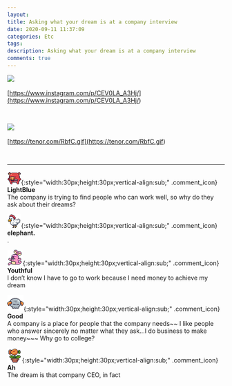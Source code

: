 ```yaml
---
layout: 
title: Asking what your dream is at a company interview
date: 2020-09-11 11:37:09
categories: Etc
tags: 
description: Asking what your dream is at a company interview
comments: true
---
```


![](https://blog.kakaocdn.net/dn/INlzU/btqHT0doCYC/qFoOHYXkIitEV7j72OLAcK/img.png)

[https://www.instagram.com/p/CEV0LA_A3Hj/](<https://www.instagram.com/p/CEV0LA_A3Hj/>)

​

![](https://blog.kakaocdn.net/dn/n7yJ1/btqHZkoCkun/BhBk284C3EAvXqRDN2YAek/img.gif)

[https://tenor.com/RbfC.gif](<https://tenor.com/RbfC.gif>)

​

* * *

![comment](/assets/character/pig.png){:style="width:30px;height:30px;vertical-align:sub;" .comment_icon} **LightBlue**  
The company is trying to find people who can work well, so why do they ask about their dreams?   
  
![comment](/assets/character/chicken.png){:style="width:30px;height:30px;vertical-align:sub;" .comment_icon} **elephant.**  
.   
  
![comment](/assets/character/bunny.png){:style="width:30px;height:30px;vertical-align:sub;" .comment_icon} **Youthful**  
I don’t know I have to go to work because I need money to achieve my dream   
  
![comment](/assets/character/skull.png){:style="width:30px;height:30px;vertical-align:sub;" .comment_icon} **Good**  
A company is a place for people that the company needs~~ I like people who answer sincerely no matter what they ask...I do business to make money~~~ Why go to college?   
  
![comment](/assets/character/plant.png){:style="width:30px;height:30px;vertical-align:sub;" .comment_icon} **Ah**  
The dream is that company CEO, in fact   
  

